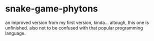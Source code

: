 # snake-game-phytons
 an improved version from my first version, kinda... altough, this one is unfinished. also not to be confused with that popular programming language.
